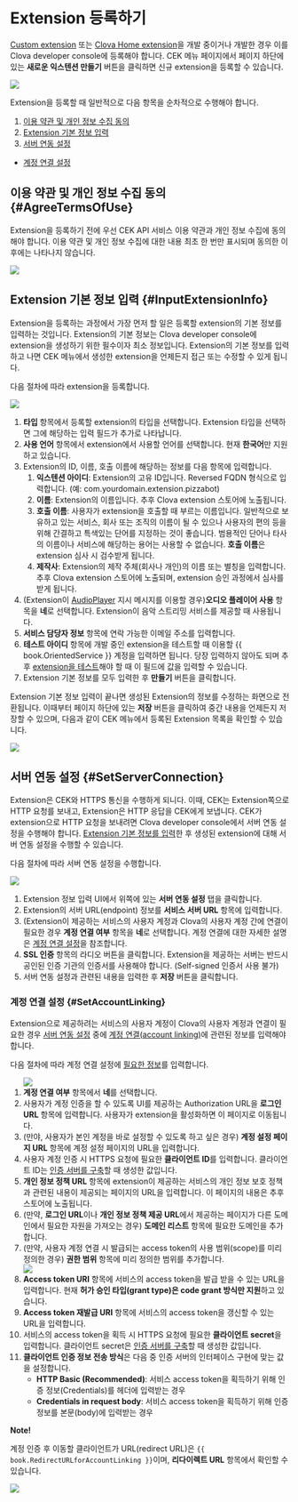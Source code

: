 # Extension 등록하기
[Custom extension](/CEK/Guides/Build_Custom_Extension.md) 또는 [Clova Home extension](/CEK/Guides/Build_Clova_Home_Extension.md)을 개발 중이거나 개발한 경우 이를 Clova developer console에 등록해야 합니다. CEK 메뉴 페이지에서 페이지 하단에 있는 **새로운 익스텐션 만들기** 버튼을 클릭하면 신규 extension을 등록할 수 있습니다.

![](/DevConsole/Resources/Images/DevConsole-First_Look_of_Extension_List.png)

Extension을 등록할 때 일반적으로 다음 항목을 순차적으로 수행해야 합니다.

1. [이용 약관 및 개인 정보 수집 동의](#AgreeTermsOfUse)
2. [Extension 기본 정보 입력](#InputExtensionInfo)
3. [서버 연동 설정](#SetServerConnection)
  * [계정 연결 설정](#SetAccountLinking)

## 이용 약관 및 개인 정보 수집 동의 {#AgreeTermsOfUse}

Extension을 등록하기 전에 우선 CEK API 서비스 이용 약관과 개인 정보 수집에 동의해야 합니다. 이용 약관 및 개인 정보 수집에 대한 내용 최초 한 번만 표시되며 동의한 이후에는 나타나지 않습니다.

![](/DevConsole/Resources/Images/DevConsole-Agree_Terms_of_Use_and_Collecting_Personal_Info.png)

## Extension 기본 정보 입력 {#InputExtensionInfo}

Extension을 등록하는 과정에서 가장 먼저 할 일은 등록할 extension의 기본 정보를 입력하는 것입니다. Extension의 기본 정보는 Clova developer console에 extension을 생성하기 위한 필수이자 최소 정보입니다. Extension의 기본 정보를 입력하고 나면 CEK 메뉴에서 생성한 extension을 언제든지 접근 또는 수정할 수 있게 됩니다.

다음 절차에 따라 extension을 등록합니다.

![](/DevConsole/Resources/Images/DevConsole-Create_New_Extension.png)

<ol>
  <li><strong>타입</strong> 항목에서 등록할 extension의 타입을 선택합니다. Extension 타입을 선택하면 그에 해당하는 입력 필드가 추가로 나타납니다.</li>
  <li><strong>사용 언어</strong> 항목에서 extension에서 사용할 언어를 선택합니다. 현재 <strong>한국어</strong>만 지원하고 있습니다.</li>
  <li>Extension의 ID, 이름, 호출 이름에 해당하는 정보를 다음 항목에 입력합니다.
    <ol>
      <li><strong>익스텐션 아이디</strong>: Extension의 고유 ID입니다. Reversed FQDN 형식으로 입력합니다. (예: com.yourdomain.extension.pizzabot)</li>
      <li><strong>이름</strong>: Extension의 이름입니다. 추후 Clova extension 스토어에 노출됩니다.</li>
      <li><strong>호출 이름</strong>: 사용자가 extension을 호출할 때 부르는 이름입니다. 일반적으로 보유하고 있는 서비스, 회사 또는 조직의 이름이 될 수 있으나 사용자의 편의 등을 위해 간결하고 특색있는 단어를 지정하는 것이 좋습니다. 범용적인 단어나 타사의 이름이나 서비스에 해당하는 용어는 사용할 수 없습니다. <strong>호출 이름</strong>은 extension 심사 시 검수받게 됩니다.</li>
      <li><strong>제작사</strong>: Extension의 제작 주체(회사나 개인)의 이름 또는 별칭을 입력합니다. 추후 Clova extension 스토어에 노출되며, extension 승인 과정에서 심사를 받게 됩니다.</li>
    </ol>
  </li>
  <li>(Extension이 <a href="/CIC/References/CICInterface/AudioPlayer.html">AudioPlayer</a> 지시 메시지를 이용할 경우)<strong>오디오 플레이어 사용</strong> 항목을 <strong>네</strong>로 선택합니다. Extension이 음악 스트리밍 서비스를 제공할 때 사용됩니다.</li>
  <li><strong>서비스 담당자 정보</strong> 항목에 연락 가능한 이메일 주소를 입력합니다.</li>
  <li><strong>테스트 아이디</strong> 항목에 개발 중인 extension을 테스트할 때 이용할 {{ book.OrientedService }} 계정을 입력하면 됩니다. 당장 입력하지 않아도 되며 추후 <a href="/DevConsole/Guides/CEK/Test_Extension.html">extension을 테스트</a>해야 할 때 이 필드에 값을 입력할 수 있습니다.</li>
  <li>Extension 기본 정보를 모두 입력한 후 <strong>만들기</strong> 버튼을 클릭합니다.</li>
</ol>

Extension 기본 정보 입력이 끝나면 생성된 Extension의 정보를 수정하는 화면으로 전환됩니다. 이때부터 페이지 하단에 있는 **저장** 버튼을 클릭하여 중간 내용을 언제든지 저장할 수 있으며, 다음과 같이 CEK 메뉴에서 등록된 Extension 목록을 확인할 수 있습니다.

![](/DevConsole/Resources/Images/DevConsole-Extension_list_after_Creation.png)

## 서버 연동 설정 {#SetServerConnection}

Extension은 CEK와 HTTPS 통신을 수행하게 되니다. 이때, CEK는 Extension쪽으로 HTTP 요청를 보내고, Extension은 HTTP 응답을 CEK에게 보냅니다. CEK가 extension으로 HTTP 요청을 보내려면 Clova developer console에서 서버 연동 설정을 수행해야 합니다. [Extension 기본 정보를 입력](#InputExtensionInfo)한 후 생성된 extension에 대해 서버 연동 설정을 수행할 수 있습니다.

다음 절차에 따라 서버 연동 설정을 수행합니다.

![](/DevConsole/Resources/Images/DevConsole-Extension_Server_Settings.png)

<ol>
  <li>Extension 정보 입력 UI에서 위쪽에 있는 <strong>서버 연동 설정</strong> 탭을 클릭합니다.</li>
  <li>Extension의 서버 URL(endpoint) 정보를 <strong>서비스 서버 URL</strong> 항목에 입력합니다.</li>
  <li>(Extension이 제공하는 서비스의 사용자 계정과 Clova의 사용자 계정 간에 연결이 필요한 경우 <strong>계정 연결 여부</strong> 항목을 <strong>네</strong>로 선택합니다. 계정 연결에 대한 자세한 설명은 <a href="#SetAccountLinking">계정 연결 설정</a>을 참조합니다.</li>
  <li><strong>SSL 인증</strong> 항목의 라디오 버튼을 클릭합니다. Extension을 제공하는 서버는 반드시 공인된 인증 기관의 인증서를 사용해야 합니다. (Self-signed 인증서 사용 불가)</li>
  <li>서버 연동 설정과 관련된 내용을 입력한 후 <strong>저장</strong> 버튼을 클릭합니다.</li>
</ol>

### 계정 연결 설정 {#SetAccountLinking}

Extension으로 제공하려는 서비스의 사용자 계정이 Clova의 사용자 계정과 연결이 필요한 경우 [서버 연동 설정](#SetServerConnection) 중에 [계정 연결(account linking)](/CEK/Guides/LInk_User_Account.md)에 관련된 정보를 입력해야 합니다.

다음 절차에 따라 계정 연결 설정에 [필요한 정보](/CEK/Guides/LInk_User_Account.md#RegisterAccountLinkingInfo)를 입력합니다.

<ol>
  <img src="/DevConsole/Resources/Images/DevConsole-Extension_Accoun_Linking_Settings_1.png" />
  <li><strong>계정 연결 여부</strong> 항목에서 <strong>네</strong>를 선택합니다.</li>
  <li>사용자가 계정 인증을 할 수 있도록 UI를 제공하는 Authorization URL을 <strong>로그인 URL</strong> 항목에 입력합니다. 사용자가 extension을 활성화하면 이 페이지로 이동됩니다.</li>
  <li>(만야, 사용자가 본인 계정을 바로 설정할 수 있도록 하고 싶은 경우) <strong>계정 설정 페이지 URL</strong> 항목에 계정 설정 페이지의 URL을 입력합니다.</li>
  <li>사용자 계정 인증 시 HTTPS 요청에 필요한 <strong>클라이언트 ID</strong>를 입력합니다. 클라이언트 ID는 <a href="/CEK/Guides/LInk_User_Account.html#BuildAuthServer">인증 서버를 구축</a>할 때 생성한 값입니다.</li>
  <li><strong>개인 정보 정책 URL</strong> 항목에 extension이 제공하는 서비스의 개인 정보 보호 정책과 관련된 내용이 제공되는 페이지의 URL을 입력합니다. 이 페이지의 내용은 추후 스토어에 노출됩니다.</li>
  <li>(만약, <strong>로그인 URL</strong>이나 <strong>개인 정보 정책 제공 URL</strong>에서 제공하는 페이지가 다른 도메인에서 필요한 자원을 가져오는 경우) <strong>도메인 리스트</strong> 항목에 필요한 도메인을 추가합니다.</li>
  <li>(만약, 사용자 계정 연결 시 발급되는 access token의 사용 범위(scope)를 미리 정의한 경우) <strong>권한 범위</strong> 항목에 미리 정의한 범위를 추가합니다.</li>
  <img src="/DevConsole/Resources/Images/DevConsole-Extension_Accoun_Linking_Settings_2.png" />
  <li><strong>Access token URI</strong> 항목에 서비스의 access token을 발급 받을 수 있는 URL을 입력합니다. 현재 <strong>허가 승인 타입(grant type)은 code grant 방식만 지원</strong>하고 있습니다.</li>
  <li><strong>Access token 재발급 URI</strong> 항목에 서비스의 access token을 갱신할 수 있는 URL을 입력합니다.</li>
  <li>서비스의 access token을 획득 시 HTTPS 요청에 필요한 <strong>클라이언트 secret</strong>을 입력합니다. 클라이언트 secret은 <a href="/CEK/Guides/LInk_User_Account.html#BuildAuthServer">인증 서버를 구축</a>할 때 생성한 값입니다.</li>
  <li><strong>클라이언트 인증 정보 전송 방식</strong>은 다음 중 인증 서버의 인터페이스 구현에 맞는 값을 설정합니다.
    <ul>
      <li><strong>HTTP Basic (Recommended)</strong>: 서비스 access token을 획득하기 위해 인증 정보(Credentials)를 헤더에 입력받는 경우</li>
      <li><strong>Credentials in request body</strong>: 서비스 access token을 획득하기 위해 인증 정보를 본문(body)에 입력받는 경우</li>
    </ul>
  </li>
</ol>

<div id="RedirectURI" class="note">
  <p><strong>Note!</strong></p>
  <p>계정 인증 후 이동할 클라이언트가 URL(redirect URL)은 <code>{{ book.RedirectURLforAccountLinking }}</code>이며, <strong>리다이렉트 URL</strong> 항목에서 확인할 수 있습니다.</strong></p>
  <img src="/DevConsole/Resources/Images/DevConsole-Redirect_URL_for_Extension_Accoun_Linking.png" />
</div>
